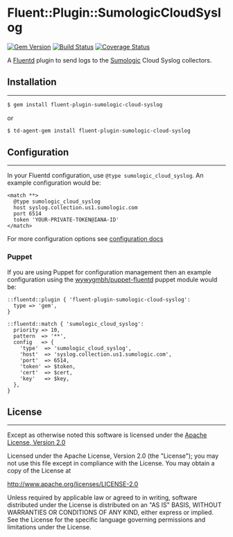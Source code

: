 # Fluent::Plugin::SumologicCloudSyslog

[![Gem Version](https://badge.fury.io/rb/fluent-plugin-sumologic-cloud-syslog.svg)](http://badge.fury.io/rb/fluent-plugin-sumologic-cloud-syslog)
[![Build Status](https://travis-ci.org/acquia/fluent-plugin-sumologic-cloud-syslog.png?branch=master)](https://travis-ci.org/acquia/fluent-plugin-sumologic-cloud-syslog)
[![Coverage Status](https://coveralls.io/repos/github/acquia/fluent-plugin-sumologic-cloud-syslog/badge.svg?branch=master)](https://coveralls.io/github/acquia/fluent-plugin-sumologic-cloud-syslog)

A [Fluentd](http://fluentd.org) plugin to send logs to the [Sumologic](https://www.sumologic.com/) Cloud Syslog collectors.


## Installation
---
```sh
$ gem install fluent-plugin-sumologic-cloud-syslog
```
or
```sh
$ td-agent-gem install fluent-plugin-sumologic-cloud-syslog
```


## Configuration
---
In your Fluentd configuration, use `@type sumologic_cloud_syslog`. An example configuration would be:

```
<match **>
  @type sumologic_cloud_syslog
  host syslog.collection.us1.sumologic.com
  port 6514
  token 'YOUR-PRIVATE-TOKEN@IANA-ID'
</match>
```

For more configuration options see [configuration docs](docs/configuration.md)

### Puppet

If you are using Puppet for configuration management then an example configuration
using the [wywygmbh/puppet-fluentd](http://github.com/wywygmbh/puppet-fluentd) puppet module would be:

```
::fluentd::plugin { 'fluent-plugin-sumologic-cloud-syslog':
  type => 'gem',
}

::fluentd::match { 'sumologic_cloud_syslog':
  priority => 10,
  pattern  => '**',
  config   => {
    'type'  => 'sumologic_cloud_syslog',
    'host'  => 'syslog.collection.us1.sumologic.com',
    'port'  => 6514,
    'token' => $token,
    'cert'  => $cert,
    'key'   => $key,
  },
}
```

## License
---
Except as otherwise noted this software is licensed under the [Apache License, Version 2.0](http://www.apache.org/licenses/LICENSE-2.0.html)

Licensed under the Apache License, Version 2.0 (the "License");
you may not use this file except in compliance with the License.
You may obtain a copy of the License at

  http://www.apache.org/licenses/LICENSE-2.0

Unless required by applicable law or agreed to in writing, software
distributed under the License is distributed on an "AS IS" BASIS,
WITHOUT WARRANTIES OR CONDITIONS OF ANY KIND, either express or implied.
See the License for the specific language governing permissions and
limitations under the License.

